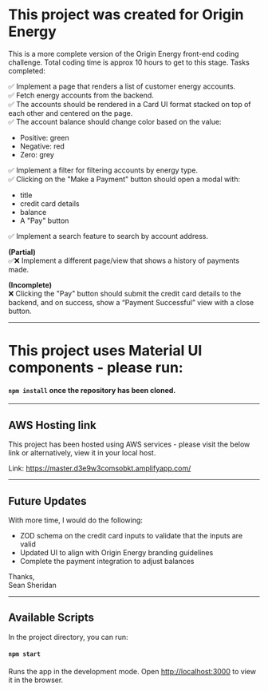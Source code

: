 # This project was created for Origin Energy

This is a more complete version of the Origin Energy front-end coding challenge. Total coding time is approx 10 hours to get to this stage. Tasks completed:

✅ Implement a page that renders a list of customer energy accounts.  
✅ Fetch energy accounts from the backend.  
✅ The accounts should be rendered in a Card UI format stacked on top of each other and centered on the page.  
✅ The account balance should change color based on the value:  
   - Positive: green  
   - Negative: red  
   - Zero: grey

✅ Implement a filter for filtering accounts by energy type.  
✅ Clicking on the "Make a Payment" button should open a modal with:  
   - title  
   - credit card details  
   - balance  
   - A "Pay" button

✅ Implement a search feature to search by account address.  

**(Partial)**  
✅❌ Implement a different page/view that shows a history of payments made.  

**(Incomplete)**    
❌ Clicking the "Pay" button should submit the credit card details to the backend, and on success, show a “Payment Successful” view with a close button.  

---

# This project uses Material UI components - please run:

#### `npm install` once the repository has been cloned.

---

## AWS Hosting link

This project has been hosted using AWS services - please visit the below link or alternatively, view it in your local host.

Link: https://master.d3e9w3comsobkt.amplifyapp.com/

---

## Future Updates

With more time, I would do the following:
- ZOD schema on the credit card inputs to validate that the inputs are valid
- Updated UI to align with Origin Energy branding guidelines
- Complete the payment integration to adjust balances


Thanks,  
Sean Sheridan

--- 

## Available Scripts

In the project directory, you can run:

#### `npm start`

Runs the app in the development mode.
Open [http://localhost:3000](http://localhost:3000) to view it in the browser.
